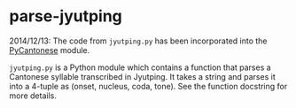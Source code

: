 parse-jyutping
==============

2014/12/13: The code from `jyutping.py` has been incorporated into the [PyCantonese](https://github.com/pycantonese) module.

`jyutping.py` is a Python module which contains a function that parses a Cantonese syllable transcribed in Jyutping. It takes a string and parses it into a 4-tuple as (onset, nucleus, coda, tone). See the function docstring for more details.

